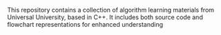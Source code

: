 This repository contains a collection of algorithm learning materials from Universal University, based in C++. It includes both source code and flowchart representations for enhanced understanding
